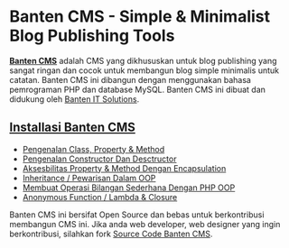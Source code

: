 # Banten CMS - Simple & Minimalist Blog Publishing Tools

[**Banten CMS**](http://www.banten-it.com) adalah CMS yang dikhususkan untuk blog publishing yang sangat ringan dan cocok untuk membangun blog simple minimalis untuk catatan. Banten CMS ini dibangun dengan menggunakan bahasa pemrograman PHP dan database MySQL. Banten CMS ini dibuat dan didukung oleh [Banten IT Solutions](http://www.banten-it.com).

## [Installasi Banten CMS](http://www.banten-it.com)

* [Pengenalan Class, Property & Method](http://www.nurulimam.com/2014/10/mengenal-class-property-dan-method.html)
* [Pengenalan Constructor Dan Desctructor](http://www.nurulimam.com/2014/10/mengenal-constructors-destructors.html)
* [Aksesbilitas Property & Method Dengan Encapsulation](http://www.nurulimam.com/2014/10/aksesbilitas-property-method-dengan-encapsulation.html)
* [Inheritance / Pewarisan Dalam OOP](http://www.nurulimam.com/2014/10/inheritance-pewarisan-dalam-oop.html)
* [Membuat Operasi Bilangan Sederhana Dengan PHP OOP](http://www.nurulimam.com/2014/10/latihan-membuat-operasi-bilangan-dengan-oop.html)
* [Anonymous Function / Lambda & Closure](http://www.nurulimam.com/2014/10/php5-anonymous-function-lambda-closure.html)

Banten CMS ini bersifat Open Source dan bebas untuk berkontribusi membangun CMS ini. Jika anda web developer, web designer yang ingin berkontribusi, silahkan fork [Source Code Banten CMS](http://www.github.com).